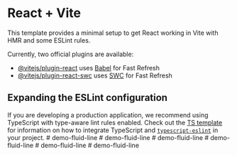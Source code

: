 # React + Vite

This template provides a minimal setup to get React working in Vite with HMR and some ESLint rules.

Currently, two official plugins are available:

- [@vitejs/plugin-react](https://github.com/vitejs/vite-plugin-react/blob/main/packages/plugin-react) uses [Babel](https://babeljs.io/) for Fast Refresh
- [@vitejs/plugin-react-swc](https://github.com/vitejs/vite-plugin-react/blob/main/packages/plugin-react-swc) uses [SWC](https://swc.rs/) for Fast Refresh

## Expanding the ESLint configuration

If you are developing a production application, we recommend using TypeScript with type-aware lint rules enabled. Check out the [TS template](https://github.com/vitejs/vite/tree/main/packages/create-vite/template-react-ts) for information on how to integrate TypeScript and [`typescript-eslint`](https://typescript-eslint.io) in your project.
#   d e m o - f l u i d - l i n e  
 #   d e m o - f l u i d - l i n e  
 #   d e m o - f l u i d - l i n e  
 #   d e m o - f l u i d - l i n e  
 #   d e m o - f l u i d - l i n e  
 #   d e m o - f l u i d - l i n e  
 
